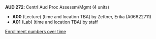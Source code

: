 **AUD 272**: Centrl Aud Proc Assessm/Mgmt (4 units)

- **A00** (Lecture) (time and location TBA) by Zettner, Erika (A06622711)
- **A01** (Lab) (time and location TBA) by staff

[Enrollment numbers over time](./AUD272.tsv)
